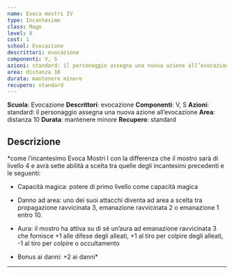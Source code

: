 ```yaml
---
name: Evoca mostri IV
type: Incantesimo
class: Mago
level: 8
cost: 1
school: Evocazione
descrittori: evocazione
componenti: V, S
azioni: standard: il personaggio assegna una nuova azione all’evocazione
area: distanza 10
durata: mantenere minore
recupero: standard
---
```

**Scuola**: Evocazione
**Descrittori**: evocazione
**Componenti**: V, S
**Azioni**: standard: il personaggio assegna una nuova azione all’evocazione
**Area**: distanza 10
**Durata**: mantenere minore
**Recupero**: standard

**Descrizione**
-

*come l’incantesimo Evoca Mostri I con la differenza che il mostro sarà di livello 4 e avrà sette abilità a scelta tra quelle degli incantesimi precedenti e le seguenti:

- Capacità magica: potere di primo livello come capacità magica

- Danno ad area: uno dei suoi attacchi diventa ad area a scelta tra propagazione ravvicinata 3, emanazione ravvicinata 2 o emanazione 1 entro 10.

- Aura: il mostro ha attiva su di sé un’aura ad emanazione ravvicinata 3 che fornisce +1 alle difese degli alleati, +1 al tiro per colpire degli alleati, -1 al tiro per colpire o occultamento

- Bonus ai danni: +2 ai danni*

---